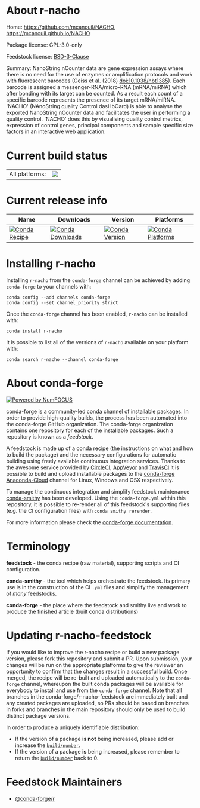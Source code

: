 About r-nacho
=============

Home: https://github.com/mcanouil/NACHO, https://mcanouil.github.io/NACHO

Package license: GPL-3.0-only

Feedstock license: [BSD-3-Clause](https://github.com/conda-forge/r-nacho-feedstock/blob/master/LICENSE.txt)

Summary: NanoString nCounter data are gene expression assays where there is no need for the use of enzymes or amplification protocols and work with fluorescent barcodes (Geiss et al. (2018) <doi:10.1038/nbt1385>). Each barcode is assigned a messenger-RNA/micro-RNA (mRNA/miRNA) which after bonding with its target can be counted. As a result each count of a specific barcode represents the presence of its target mRNA/miRNA. 'NACHO' (NAnoString quality Control dasHbOard) is able to analyse the exported NanoString nCounter data and facilitates the user in performing a quality control. 'NACHO' does this by visualising quality control metrics, expression of control genes, principal components and sample specific size factors in an interactive web application.

Current build status
====================


<table><tr><td>All platforms:</td>
    <td>
      <a href="https://dev.azure.com/conda-forge/feedstock-builds/_build/latest?definitionId=10022&branchName=master">
        <img src="https://dev.azure.com/conda-forge/feedstock-builds/_apis/build/status/r-nacho-feedstock?branchName=master">
      </a>
    </td>
  </tr>
</table>

Current release info
====================

| Name | Downloads | Version | Platforms |
| --- | --- | --- | --- |
| [![Conda Recipe](https://img.shields.io/badge/recipe-r--nacho-green.svg)](https://anaconda.org/conda-forge/r-nacho) | [![Conda Downloads](https://img.shields.io/conda/dn/conda-forge/r-nacho.svg)](https://anaconda.org/conda-forge/r-nacho) | [![Conda Version](https://img.shields.io/conda/vn/conda-forge/r-nacho.svg)](https://anaconda.org/conda-forge/r-nacho) | [![Conda Platforms](https://img.shields.io/conda/pn/conda-forge/r-nacho.svg)](https://anaconda.org/conda-forge/r-nacho) |

Installing r-nacho
==================

Installing `r-nacho` from the `conda-forge` channel can be achieved by adding `conda-forge` to your channels with:

```
conda config --add channels conda-forge
conda config --set channel_priority strict
```

Once the `conda-forge` channel has been enabled, `r-nacho` can be installed with:

```
conda install r-nacho
```

It is possible to list all of the versions of `r-nacho` available on your platform with:

```
conda search r-nacho --channel conda-forge
```


About conda-forge
=================

[![Powered by NumFOCUS](https://img.shields.io/badge/powered%20by-NumFOCUS-orange.svg?style=flat&colorA=E1523D&colorB=007D8A)](http://numfocus.org)

conda-forge is a community-led conda channel of installable packages.
In order to provide high-quality builds, the process has been automated into the
conda-forge GitHub organization. The conda-forge organization contains one repository
for each of the installable packages. Such a repository is known as a *feedstock*.

A feedstock is made up of a conda recipe (the instructions on what and how to build
the package) and the necessary configurations for automatic building using freely
available continuous integration services. Thanks to the awesome service provided by
[CircleCI](https://circleci.com/), [AppVeyor](https://www.appveyor.com/)
and [TravisCI](https://travis-ci.com/) it is possible to build and upload installable
packages to the [conda-forge](https://anaconda.org/conda-forge)
[Anaconda-Cloud](https://anaconda.org/) channel for Linux, Windows and OSX respectively.

To manage the continuous integration and simplify feedstock maintenance
[conda-smithy](https://github.com/conda-forge/conda-smithy) has been developed.
Using the ``conda-forge.yml`` within this repository, it is possible to re-render all of
this feedstock's supporting files (e.g. the CI configuration files) with ``conda smithy rerender``.

For more information please check the [conda-forge documentation](https://conda-forge.org/docs/).

Terminology
===========

**feedstock** - the conda recipe (raw material), supporting scripts and CI configuration.

**conda-smithy** - the tool which helps orchestrate the feedstock.
                   Its primary use is in the construction of the CI ``.yml`` files
                   and simplify the management of *many* feedstocks.

**conda-forge** - the place where the feedstock and smithy live and work to
                  produce the finished article (built conda distributions)


Updating r-nacho-feedstock
==========================

If you would like to improve the r-nacho recipe or build a new
package version, please fork this repository and submit a PR. Upon submission,
your changes will be run on the appropriate platforms to give the reviewer an
opportunity to confirm that the changes result in a successful build. Once
merged, the recipe will be re-built and uploaded automatically to the
`conda-forge` channel, whereupon the built conda packages will be available for
everybody to install and use from the `conda-forge` channel.
Note that all branches in the conda-forge/r-nacho-feedstock are
immediately built and any created packages are uploaded, so PRs should be based
on branches in forks and branches in the main repository should only be used to
build distinct package versions.

In order to produce a uniquely identifiable distribution:
 * If the version of a package **is not** being increased, please add or increase
   the [``build/number``](https://docs.conda.io/projects/conda-build/en/latest/resources/define-metadata.html#build-number-and-string).
 * If the version of a package **is** being increased, please remember to return
   the [``build/number``](https://docs.conda.io/projects/conda-build/en/latest/resources/define-metadata.html#build-number-and-string)
   back to 0.

Feedstock Maintainers
=====================

* [@conda-forge/r](https://github.com/conda-forge/r/)

